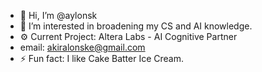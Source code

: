 - 👋 Hi, I’m @aylonsk
- 👀 I’m interested in broadening my CS and AI knowledge.
- ⚙️ Current Project: Altera Labs -  AI Cognitive Partner
- email: akiralonske@gmail.com
- ⚡ Fun fact: I like Cake Batter Ice Cream.
